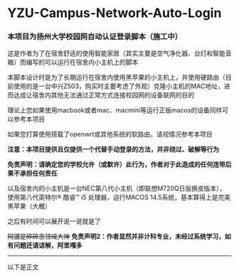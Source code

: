 # YZU-Campus-Network-Auto-Login
### 本项目为扬州大学校园网自动认证登录脚本（施工中）

这是作者为了在宿舍舒适的使用智能家居（其实主要是空气净化器、台灯和智能音箱）而编写的可以运行在宿舍内小主机上的脚本

本脚本设计时是为了长期运行在宿舍内使用黑苹果的小主机上，并使用硬路由（目前使用的是一台中兴Z503，购买时主要考虑了外观）克隆小主机的MAC地址，进而达成让宿舍内其他无法通过正常方式连接校园网的设备联网的目的

理论上您如果使用macbook或者mac、macmini等运行正版macos的设备同样可以参考本项目

如果您打算使用搭载了openwrt或其他系统的软路由，请视情况参考本项目

**注意：本项目提供且仅提供一个代替手动登录的方法，并非绕过、破解等行为**

**免责声明：请确定您的学校允许（或默许）此行为，作者对于此造成的任何连带后果不承担任何责任**

以及宿舍内的小主机是一台NEC第八代小主机（即联想M720Q日版换皮版本），使用第八代英特尔® 酷睿™ i5 处理器，运行MACOS 14.5系统，基本算得上是完美黑苹果（大概）

之后有时间可以展开说一说就是了

~~阿譞是碎碎念领域大神~~
**免责声明2：作者显然并非计科专业，未经过系统学习，如有问题还请谅解，阿里嘎多**
***
以下是正文
